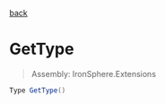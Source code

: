 ﻿

[back](/IronSphere.Extensions/types/ListExtension)

# GetType

> Assembly: IronSphere.Extensions

```csharp
Type GetType()
```



 